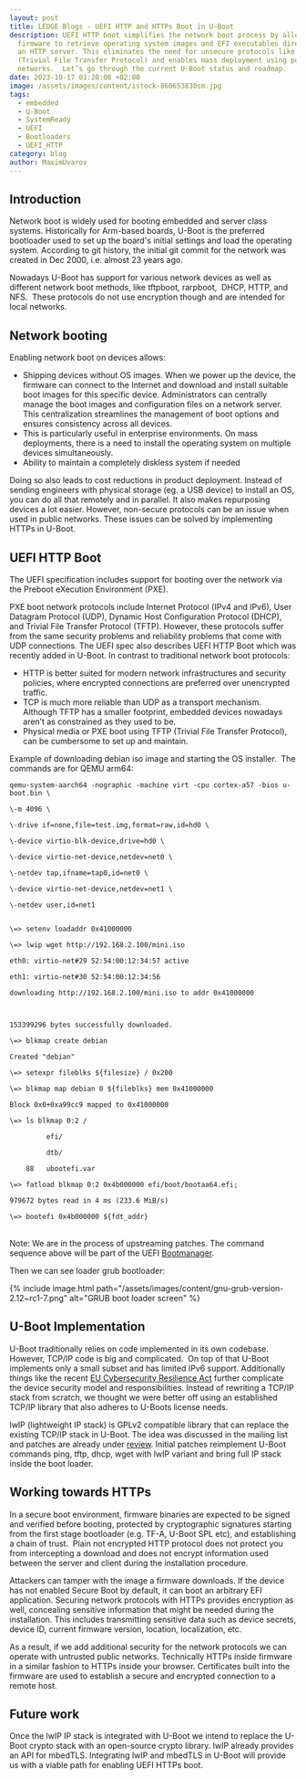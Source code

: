```yaml
---
layout: post
title: LEDGE Blogs - UEFI HTTP and HTTPs Boot in U-Boot
description: UEFI HTTP boot simplifies the network boot process by allowing the
  firmware to retrieve operating system images and EFI executables directly from
  an HTTP server. This eliminates the need for unsecure protocols like TFTP
  (Trivial File Transfer Protocol) and enables mass deployment using public
  networks.  Let’s go through the current U-Boot status and roadmap.
date: 2023-10-17 01:28:08 +02:00
image: /assets/images/content/istock-860653830sm.jpg
tags:
  - embedded
  - U-Boot
  - SystemReady
  - UEFI
  - Bootloaders
  - UEFI_HTTP
category: blog
author: MaximUvarov
---
```

## Introduction

Network boot is widely used for booting embedded and server class systems. Historically for Arm-based boards, U-Boot is the preferred bootloader used to set up the board's initial settings and load the operating system. According to git history, the initial git commit for the network was created in Dec 2000, i.e. almost 23 years ago.  

Nowadays U-Boot has support for various network devices as well as different network boot methods, like tftpboot, rarpboot,  DHCP, HTTP, and NFS.  These protocols do not use encryption though and are intended for local networks.

## Network booting

Enabling network boot on devices allows:

* Shipping devices without OS images. When we power up the device, the firmware can connect to the Internet and download and install suitable boot images for this specific device. Administrators can centrally manage the boot images and configuration files on a network server. This centralization streamlines the management of boot options and ensures consistency across all devices. 
* This is particularly useful in enterprise environments. On mass deployments, there is a need to install the operating system on multiple devices simultaneously.
* Ability to maintain a completely diskless system if needed

Doing so also leads to cost reductions in product deployment. Instead of sending engineers with physical storage (eg. a USB device) to install an OS, you can do all that remotely and in parallel. It also makes repurposing devices a lot easier. However, non-secure protocols can be an issue when used in public networks. These issues can be solved by implementing HTTPs in U-Boot.

## UEFI HTTP Boot

The UEFI specification includes support for booting over the network via the Preboot eXecution Environment (PXE). 

PXE boot network protocols include Internet Protocol (IPv4 and IPv6), User Datagram Protocol (UDP), Dynamic Host Configuration Protocol (DHCP), and Trivial File Transfer Protocol (TFTP). However, these protocols suffer from the same security problems and reliability problems that come with UDP connections. The UEFI spec also describes UEFI HTTP Boot which was recently added in U-Boot. In contrast to traditional network boot protocols:

* HTTP is better suited for modern network infrastructures and security policies, where encrypted connections are preferred over unencrypted traffic.
* TCP is much more reliable than UDP as a transport mechanism.  Although TFTP has a smaller footprint, embedded devices nowadays aren’t as constrained as they used to be.
* Physical media or PXE boot using TFTP (Trivial File Transfer Protocol), can be cumbersome to set up and maintain.

Example of downloading debian iso image and starting the OS installer.  The commands are for QEMU arm64:

```
qemu-system-aarch64 -nographic -machine virt -cpu cortex-a57 -bios u-boot.bin \

\-m 4096 \

\-drive if=none,file=test.img,format=raw,id=hd0 \

\-device virtio-blk-device,drive=hd0 \

\-device virtio-net-device,netdev=net0 \

\-netdev tap,ifname=tap0,id=net0 \

\-device virtio-net-device,netdev=net1 \

\-netdev user,id=net1


\=> setenv loadaddr 0x41000000

\=> lwip wget http://192.168.2.100/mini.iso

eth0: virtio-net#29 52:54:00:12:34:57 active

eth1: virtio-net#30 52:54:00:12:34:56

downloading http://192.168.2.100/mini.iso to addr 0x41000000



153399296 bytes successfully downloaded.

\=> blkmap create debian

Created "debian"

\=> setexpr fileblks ${filesize} / 0x200

\=> blkmap map debian 0 ${fileblks} mem 0x41000000

Block 0x0+0xa99cc9 mapped to 0x41000000

\=> ls blkmap 0:2 /

         efi/

         dtb/

    88   ubootefi.var

\=> fatload blkmap 0:2 0x4b000000 efi/boot/bootaa64.efi;

979672 bytes read in 4 ms (233.6 MiB/s)

\=> bootefi 0x4b000000 ${fdt_addr}
```

\
Note: We are in the process of upstreaming patches. The command sequence above will be part of the UEFI [Bootmanager](https://lore.kernel.org/u-boot/20230922071119.1439482-1-masahisa.kojima@linaro.org/).

Then we can see loader grub bootloader:

{% include image.html path="/assets/images/content/gnu-grub-version-2.12~rc1-7.png" alt="GRUB boot loader screen" %}

## U-Boot Implementation

U-Boot traditionally relies on code implemented in its own codebase. However, TCP/IP code is big and complicated.  On top of that U-Boot implements only a small subset and has limited IPv6 support. Additionally things like the recent [EU Cybersecurity Resilience Act](https://digital-strategy.ec.europa.eu/en/policies/cybersecurity-act) further complicate the device security model and responsibilities. Instead of rewriting a TCP/IP stack from scratch, we thought we were better off using an established TCP/IP library that also adheres to U-Boots license needs.  

lwIP (lightweight IP stack) is GPLv2 compatible library that can replace the existing TCP/IP stack in U-Boot. The idea was discussed in the mailing list and patches are already under [review](https://lore.kernel.org/u-boot/20230926094124.7024-1-maxim.uvarov@linaro.org/). Initial patches reimplement U-Boot commands ping, tftp, dhcp, wget with lwIP variant and bring full IP stack inside the boot loader.

## Working towards HTTPs

In a secure boot environment, firmware binaries are expected to be signed and verified before booting, protected by cryptographic signatures starting from the first stage bootloader (e.g. TF-A, U-Boot SPL etc), and establishing a chain of trust.  Plain not encrypted HTTP protocol does not protect you from intercepting a download and does not encrypt information used between the server and client during the installation procedure.

Attackers can tamper with the image a firmware downloads. If the device has not enabled Secure Boot by default, it can boot an arbitrary EFI application. Securing network protocols with HTTPs provides encryption as well, concealing sensitive information that might be needed during the installation. This includes transmitting sensitive data such as device secrets, device ID, current firmware version, location, localization, etc.

As a result, if we add additional security for the network protocols we can operate with untrusted public networks. Technically HTTPs inside firmware in a similar fashion to HTTPs inside your browser. Certificates built into the firmware are used to establish a secure and encrypted connection to a remote host.

## Future work

Once the lwIP IP stack is integrated with U-Boot we intend to replace the U-Boot crypto stack with an open-source crypto library. lwIP already provides an API for mbedTLS. Integrating lwIP and mbedTLS in U-Boot will provide us with a viable path for enabling UEFI HTTPs boot.